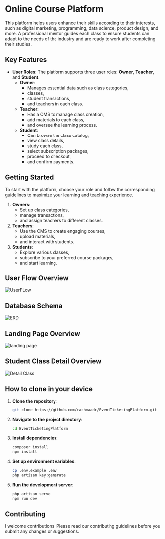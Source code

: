 # Online Course Platform

This platform helps users enhance their skills according to their interests, such as digital marketing, programming, data science, product design, and more. A professional mentor guides each class to ensure students can adapt to the needs of the industry and are ready to work after completing their studies.

## Key Features

- **User Roles**: The platform supports three user roles: **Owner**, **Teacher**, and **Student**.
  - **Owner**:
      - Manages essential data such as class categories,
      - classes,
      - student transactions,
      - and teachers in each class.
  - **Teacher**:
      - Has a CMS to manage class creation,
      - add materials to each class,
      - and oversee the learning process.
  - **Student**:
      - Can browse the class catalog,
      - view class details,
      - study each class,
      - select subscription packages,
      - proceed to checkout,
      - and confirm payments.

## Getting Started

To start with the platform, choose your role and follow the corresponding guidelines to maximize your learning and teaching experience.

1. **Owners**:
    - Set up class categories,
    - manage transactions,
    - and assign teachers to different classes.
3. **Teachers**:
    - Use the CMS to create engaging courses,
    - upload materials,
    - and interact with students.
5. **Students**:
    - Explore various classes,
    - subscribe to your preferred course packages,
    - and start learning.

## User Flow Overview
![UserFLow](User-Flow.png)

## Database Schema
![ERD](entity.png)

## Landing Page Overview
![landing page](landingPageOverview.png)

## Student Class Detail Overview
![Detail Class](detailClass.png)

## How to clone in your device

1. **Clone the repository**:
    ```sh
    git clone https://github.com/rachmaadr/EventTicketingPlatform.git
    ```
2. **Navigate to the project directory**:
    ```sh
    cd EventTicketingPlatform
    ```
3. **Install dependencies**:
    ```sh
    composer install
    npm install
    ```
4. **Set up environment variables**:
    ```sh
    cp .env.example .env
    php artisan key:generate
    ```
5. **Run the development server**:
    ```sh
    php artisan serve
    npm run dev
    ```

## Contributing

I welcome contributions! Please read our contributing guidelines before you submit any changes or suggestions.



